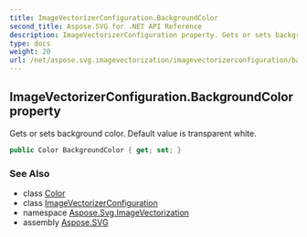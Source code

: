 ```yaml
---
title: ImageVectorizerConfiguration.BackgroundColor
second_title: Aspose.SVG for .NET API Reference
description: ImageVectorizerConfiguration property. Gets or sets background color. Default value is transparent white
type: docs
weight: 20
url: /net/aspose.svg.imagevectorization/imagevectorizerconfiguration/backgroundcolor/
---
```

## ImageVectorizerConfiguration.BackgroundColor property

Gets or sets background color. Default value is transparent white.

```csharp
public Color BackgroundColor { get; set; }
```

### See Also

* class [Color](../../../aspose.svg.drawing/color/)
* class [ImageVectorizerConfiguration](../)
* namespace [Aspose.Svg.ImageVectorization](../../imagevectorizerconfiguration/)
* assembly [Aspose.SVG](../../../)
